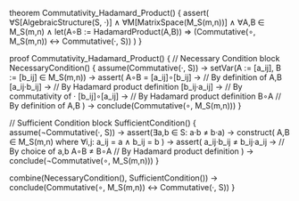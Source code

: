 theorem Commutativity_Hadamard_Product() {
  assert(
    ∀S[AlgebraicStructure(S, ·)] ∧
    ∀M[MatrixSpace(M_S(m,n))] ∧
    ∀A,B ∈ M_S(m,n) ∧
    let(A∘B := HadamardProduct(A,B)) ⇒
    (Commutative(∘, M_S(m,n)) ↔ Commutative(·, S))
  )
}

proof Commutativity_Hadamard_Product() {
  // Necessary Condition
  block NecessaryCondition() {
    assume(Commutative(·, S)) →
    setVar(A := [a_ij], B := [b_ij] ∈ M_S(m,n)) →
    assert(
      A∘B = 
      [a_ij]∘[b_ij] →           // By definition of A,B
      [a_ij·b_ij] →             // By Hadamard product definition
      [b_ij·a_ij] →             // By commutativity of ·
      [b_ij]∘[a_ij] →           // By Hadamard product definition
      B∘A                        // By definition of A,B
    ) →
    conclude(Commutative(∘, M_S(m,n)))
  }

  // Sufficient Condition
  block SufficientCondition() {
    assume(¬Commutative(·, S)) →
    assert(∃a,b ∈ S: a·b ≠ b·a) →
    construct(
      A,B ∈ M_S(m,n) where
      ∀i,j: a_ij = a ∧ b_ij = b
    ) →
    assert(
      a_ij·b_ij ≠ b_ij·a_ij →    // By choice of a,b
      A∘B ≠ B∘A                   // By Hadamard product definition
    ) →
    conclude(¬Commutative(∘, M_S(m,n)))
  }

  combine(NecessaryCondition(), SufficientCondition()) →
  conclude(Commutative(∘, M_S(m,n)) ↔ Commutative(·, S))
}